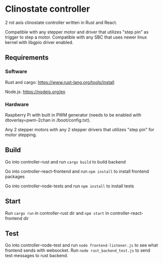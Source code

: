 # Clinostate controller 
2 rot axis clinostate controller written in Rust and React.

Compatible with any stepper motor and driver that utilizes "step pin" as trigger to step a motor. Compatible with any SBC that uses newer linux kernel with libgpio driver enabled.

## Requirements

### Software
Rust and cargo: https://www.rust-lang.org/tools/install

Node.js: https://nodejs.org/en

### Hardware
Raspberry Pi with built in PWM generator (needs to be enabled with dtoverlay=pwm-2chan in /boot/config.txt).

Any 2 stepper motors with any 2 stepper drivers that utilizes "step pin" for motor stepping. 

## Build 
Go into controller-rust and run `cargo build` to build backend

Go into controller-react-frontend and run `npm install` to install frontend packages

Go into controller-node-tests and run `npm install` to install tests

## Start 

Run `cargo run` in controller-rust dir and `npm start` in controller-react-frontend dir

## Test
Go into controller-node-test and run `node frontend-listener.js` to see what frontend sends with websocket. Run `node rust_backend_test.js` to send test messages to rust backend.
